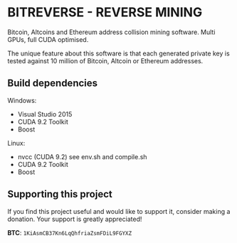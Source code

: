 # BITREVERSE - REVERSE MINING
Bitcoin, Altcoins and Ethereum address collision mining software.
Multi GPUs, full CUDA optimised.

The unique feature about this software is that each generated private key is tested against 10 million of Bitcoin, Altcoin or Ethereum addresses.

## Build dependencies

Windows:
  - Visual Studio 2015
  - CUDA 9.2 Toolkit
  - Boost

Linux:
  - nvcc (CUDA 9.2) see env.sh and compile.sh
  - CUDA 9.2 Toolkit
  - Boost

## Supporting this project

If you find this project useful and would like to support it, consider making a donation. Your support is greatly appreciated!

**BTC**: `1KiAsmCB37Kn6LqQhfriaZsmFDiL9FGYXZ`
